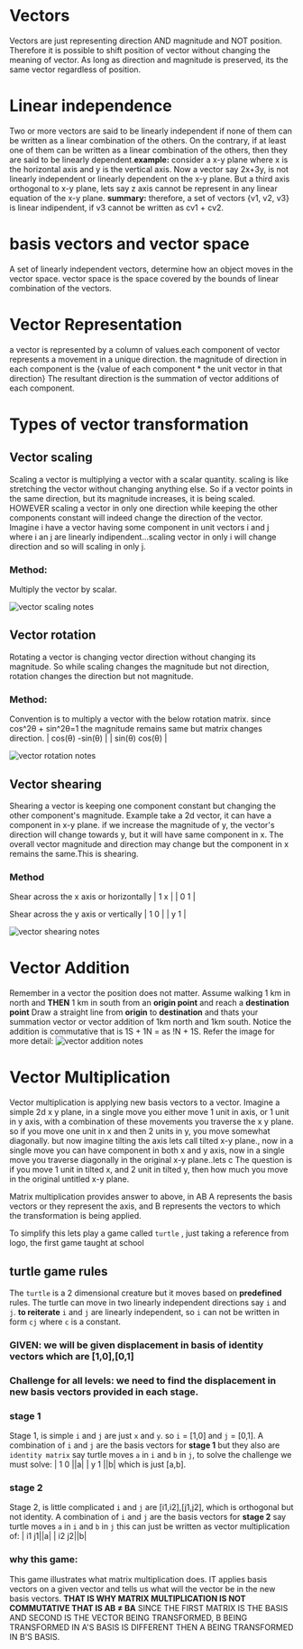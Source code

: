 # Vectors
Vectors are just representing direction AND magnitude and NOT position. Therefore it is possible to shift position of vector without changing the meaning of vector. As long as direction and magnitude is preserved, its the same vector regardless of position.

# Linear independence
Two or more vectors are said to be linearly independent if none of them can be written as a linear combination of the others. On the contrary, if at least one of them can be written as a linear combination of the others, then they are said to be linearly dependent.**example:** consider a x-y plane where x is the horizontal axis and y is the vertical axis.
Now a vector say 2x+3y, is not linearly independent or linearly dependent on the x-y plane.
But a third axis orthogonal to x-y plane, lets say z axis cannot be represent in any linear equation of the x-y plane.
**summary:** therefore, a set of vectors {v1, v2, v3} is linear indipendent, if v3 cannot be written as cv1 + cv2.

# basis vectors and vector space
A set of linearly independent vectors, determine how an object moves in the vector space.
vector space is the space covered by the bounds of linear combination of the vectors.

# Vector Representation
a vector is represented by a column of values.each component of vector represents a movement in a unique direction.
the magnitude of direction in each component is the {value of each component * the unit vector in that direction}
The resultant direction is the summation of vector additions of each component.

# Types of vector transformation
## Vector scaling
Scaling a vector is multiplying a vector with a scalar quantity. scaling is like stretching the vector without changing anything else.
So if a vector points in the same direction, but its magnitude increases, it is being scaled.
HOWEVER scaling a vector in only one direction while keeping the other components constant will indeed change the direction of the vector.
Imagine i have a vector having some component in unit vectors i and j where i an j are linearly indipendent...scaling vector in only i 
will change direction and so will scaling in only j.
### Method:
Multiply the vector by scalar.

![vector scaling notes](images/vector_scaling.jpeg)

## Vector rotation
Rotating a vector is changing vector direction without changing its magnitude. So while scaling changes the magnitude but not direction,
rotation changes the direction but not magnitude.
### Method:
Convention is to multiply a vector with the below rotation matrix.
since cos^2θ + sin^2θ=1 the magnitude remains same but matrix changes direction.
| cos(θ) -sin(θ) |
| sin(θ) cos(θ) |

![vector rotation notes](images/vector-rotation.jpeg)

## Vector shearing
Shearing a vector is keeping one component constant but changing the other component's magnitude.
Example take a 2d vector, it can have a component in x-y plane. if we increase the magnitude of y, the vector's direction will change towards y, but it will have same component in x. The overall vector magnitude and direction may change but the component in x remains the same.This is shearing.
### Method
Shear across the x axis or horizontally
| 1 x |
| 0 1 |


Shear across the y axis or vertically
| 1 0 |
| y 1 |

![vector shearing notes](images/vector-shearing.jpeg)

# Vector Addition
Remember in a vector the position does not matter.
Assume walking 1 km in north and **THEN** 1 km in south from an **origin point** and reach a **destination point**
Draw a straight line from **origin** to **destination** and thats your summation vector or vector addition of 1km north and 1km south.
Notice the addition is commutative that is 1S + 1N = as !N + 1S.
Refer the image for more detail:
![vector addition notes](images/vector-addition.jpeg)

# Vector Multiplication
Vector multiplication is applying new basis vectors to a vector.
Imagine a simple 2d x y plane, in a single move you either move 1 unit in axis, or 1 unit in y axis, with a combination of these movements you traverse the x y plane. so if you move one unit in x and then 2 units in y, you move somewhat diagonally.
but now imagine tilting the axis lets call tilted x-y plane., now in a single move you can have component in both x and y axis, now in a single move you traverse diagonally in the original x-y plane..lets c
The question is if you move 1 unit in tilted x, and 2 unit in tilted y, then how much you move in the original untitled x-y plane.

Matrix multiplication provides answer to above, in AB A represents the basis vectors or they represent the axis, and B represents the vectors to which the transformation is being applied.

To simplify this lets play a game called `turtle` , just taking a reference from logo, the first game taught at school

## turtle game rules
The `turtle` is a 2 dimensional creature but it moves based on **predefined** rules.
The turtle can move in two linearly independent directions say `i` and `j`.
**to reiterate** `i` and `j` are linearly independent, so `i` can not be written in form `cj` where `c` is a constant.
### GIVEN: we will be given displacement in basis of identity vectors which are [1,0],[0,1]
### Challenge for all levels: we need to find the displacement in new basis vectors provided in each stage.
### stage 1
Stage 1, is simple `i` and `j` are just `x` and `y`. so `i` = [1,0] and `j` = [0,1].
A combination of `i` and `j` are the basis vectors for **stage 1** but they also are `identity matrix`
say turtle moves `a` in `i` and `b` in `j`, to solve the challenge we must solve:
| 1 0 ||a|
| y 1 ||b|
which is just [a,b].
### stage 2
Stage 2, is little complicated `i` and `j` are [i1,i2],[j1,j2], which is orthogonal but not identity.
A combination of `i` and `j` are the basis vectors for **stage 2**
say turtle moves `a` in `i` and `b` in `j` this can just be written as vector multiplication of:
| i1 j1||a|
| i2 j2||b|

### why this game: 
This game illustrates what matrix multiplication does. IT applies basis vectors on a given vector and tells us what will the vector be in the new basis vectors.
**THAT IS WHY MATRIX MULTIPLICATION IS NOT COMMUTATIVE THAT IS AB ≠ BA**
SINCE THE FIRST MATRIX IS THE BASIS AND SECOND IS THE VECTOR BEING TRANSFORMED, B BEING TRANSFORMED IN A'S BASIS IS DIFFERENT THEN A BEING TRANSFORMED IN B'S BASIS.

